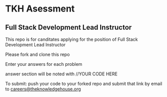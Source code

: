 
# TKH Asessment
## Full Stack Development Lead Instructor


This repo is for canditates applying for the position of Full Stack Development Lead Instructor

Please fork and clone this repo 

Enter your answers for each problem 

answer section will be noted with //YOUR CODE HERE 

To submit: push your code to your forked repo and submit that link by email to careers@theknowledgehouse.org
